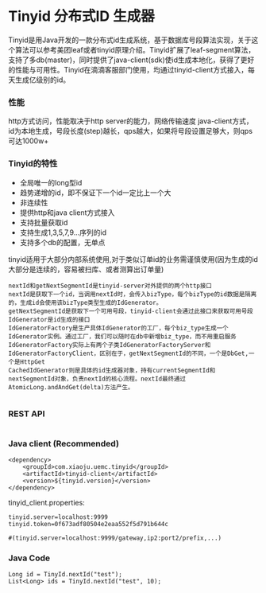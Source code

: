 # Tinyid 分布式ID 生成器

Tinyid是用Java开发的一款分布式id生成系统，基于数据库号段算法实现，关于这个算法可以参考美团leaf或者tinyid原理介绍。Tinyid扩展了leaf-segment算法，支持了多db(master)，同时提供了java-client(sdk)使id生成本地化，获得了更好的性能与可用性。Tinyid在滴滴客服部门使用，均通过tinyid-client方式接入，每天生成亿级别的id。

### 性能
http方式访问，性能取决于http server的能力，网络传输速度
java-client方式，id为本地生成，号段长度(step)越长，qps越大，如果将号段设置足够大，则qps可达1000w+


### Tinyid的特性

* 全局唯一的long型id
* 趋势递增的id，即不保证下一个id一定比上一个大
* 非连续性
* 提供http和java client方式接入
* 支持批量获取id
* 支持生成1,3,5,7,9...序列的id
* 支持多个db的配置，无单点

tinyid适用于大部分内部系统使用,对于类似订单id的业务需谨慎使用(因为生成的id大部分是连续的，容易被扫库、或者测算出订单量)


```
nextId和getNextSegmentId是tinyid-server对外提供的两个http接口
nextId是获取下一个id，当调用nextId时，会传入bizType，每个bizType的id数据是隔离的，生成id会使用该bizType类型生成的IdGenerator。
getNextSegmentId是获取下一个可用号段，tinyid-client会通过此接口来获取可用号段
IdGenerator是id生成的接口
IdGeneratorFactory是生产具体IdGenerator的工厂，每个biz_type生成一个IdGenerator实例。通过工厂，我们可以随时在db中新增biz_type，而不用重启服务
IdGeneratorFactory实际上有两个子类IdGeneratorFactoryServer和IdGeneratorFactoryClient，区别在于，getNextSegmentId的不同，一个是DbGet,一个是HttpGet
CachedIdGenerator则是具体的id生成器对象，持有currentSegmentId和nextSegmentId对象，负责nextId的核心流程。nextId最终通过AtomicLong.andAndGet(delta)方法产生。


```


### REST API

```

```


### Java client (Recommended)

```
<dependency>
    <groupId>com.xiaoju.uemc.tinyid</groupId>
    <artifactId>tinyid-client</artifactId>
    <version>${tinyid.version}</version>
</dependency>

```

tinyid_client.properties:

```
tinyid.server=localhost:9999
tinyid.token=0f673adf80504e2eaa552f5d791b644c

#(tinyid.server=localhost:9999/gateway,ip2:port2/prefix,...)
```

### Java Code

```
Long id = TinyId.nextId("test");
List<Long> ids = TinyId.nextId("test", 10);
````